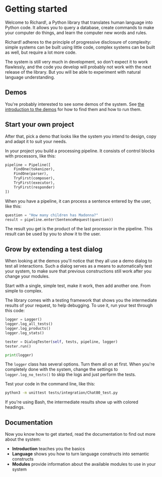 # Getting started

Welcome to Richard!, a Python library that translates human language into Python code. It allows you to query a database, create commands to make your computer do things, and learn the computer new words and rules.

Richard! adheres to the principle of progressive disclosure of complexity: simple systems can be built using little code, complex systems can be built as well, but require a lot more code.

The system is still very much in development, so don't expect it to work flawlessly, and the code you develop will probably not work with the next release of the library. But you will be able to experiment with natural language understanding.

## Demos

You're probably interested to see some demos of the system. See [the introduction to the demos](../demos/introduction.md) for how to find them and how to run them.

## Start your own project

After that, pick a demo that looks like the system you intend to design, copy and adapt it to suit your needs.

In your project you build a processing pipeline. It consists of control blocks with processors, like this:

~~~python
pipeline = Pipeline([
    FindOne(tokenizer),
    FindOne(parser),
    TryFirst(composer),
    TryFirst(executor),
    TryFirst(responder)
])
~~~

When you have a pipeline, it can process a sentence entered by the user, like this:

~~~python
question = "How many children has Madonna?"
result = pipeline.enter(SentenceRequest(question))
~~~

The result you get is the product of the last processor in the pipeline. This result can be used by you to show it to the user.

## Grow by extending a test dialog

When looking at the demos you'll notice that they all use a demo dialog to test all interactions. Such a dialog serves as a means to automatically test your system, to make sure that previous constructions still work after you change your modules.

Start with a single, simple test, make it work, then add another one. From simple to complex.

The library comes with a testing framework that shows you the intermediate results of your request, to help debugging. To use it, run your test through this code:

~~~python
logger = Logger()
logger.log_all_tests()
logger.log_products()
logger.log_stats()

tester = DialogTester(self, tests, pipeline, logger)
tester.run()

print(logger)
~~~

The `logger` class has several options. Turn them all on at first. When you're completely done with the system, change the settings to `logger.log_no_tests()` to skip the logs and just perform the tests.

Test your code in the command line, like this:

~~~bash
python3 -m unittest tests/integration/Chat80_test.py
~~~

If you're using Bash, the intermediate results show up with colored headings.

## Documentation

Now you know how to get started, read the documentation to find out more about the system:

* __Introduction__ teaches you the basics
* __Language__ shows you how to turn language constructs into semantic constructs
* __Modules__ provide information about the available modules to use in your system

